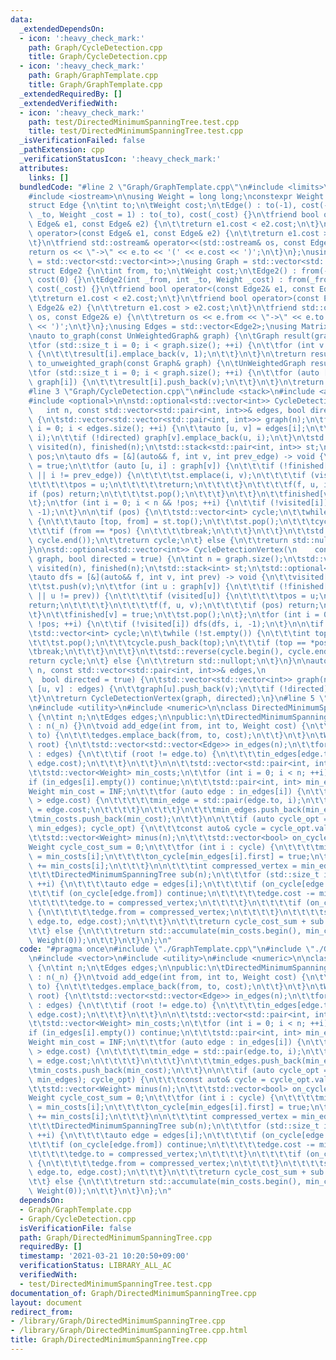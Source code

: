 ```yaml
---
data:
  _extendedDependsOn:
  - icon: ':heavy_check_mark:'
    path: Graph/CycleDetection.cpp
    title: Graph/CycleDetection.cpp
  - icon: ':heavy_check_mark:'
    path: Graph/GraphTemplate.cpp
    title: Graph/GraphTemplate.cpp
  _extendedRequiredBy: []
  _extendedVerifiedWith:
  - icon: ':heavy_check_mark:'
    path: test/DirectedMinimumSpanningTree.test.cpp
    title: test/DirectedMinimumSpanningTree.test.cpp
  _isVerificationFailed: false
  _pathExtension: cpp
  _verificationStatusIcon: ':heavy_check_mark:'
  attributes:
    links: []
  bundledCode: "#line 2 \"Graph/GraphTemplate.cpp\"\n#include <limits>\n#include <vector>\n\
    #include <iostream>\n\nusing Weight = long long;\nconstexpr Weight INF = std::numeric_limits<Weight>::max();\n\
    struct Edge {\n\tint to;\n\tWeight cost;\n\tEdge() : to(-1), cost(-1) {}\n\tEdge(int\
    \ _to, Weight _cost = 1) : to(_to), cost(_cost) {}\n\tfriend bool operator<(const\
    \ Edge& e1, const Edge& e2) {\n\t\treturn e1.cost < e2.cost;\n\t}\n\tfriend bool\
    \ operator>(const Edge& e1, const Edge& e2) {\n\t\treturn e1.cost > e2.cost;\n\
    \t}\n\tfriend std::ostream& operator<<(std::ostream& os, const Edge& e) {\n\t\t\
    return os << \"->\" << e.to << '(' << e.cost << ')';\n\t}\n};\nusing UnWeightedGraph\
    \ = std::vector<std::vector<int>>;\nusing Graph = std::vector<std::vector<Edge>>;\n\
    struct Edge2 {\n\tint from, to;\n\tWeight cost;\n\tEdge2() : from(-1), to(-1),\
    \ cost(0) {}\n\tEdge2(int _from, int _to, Weight _cost) : from(_from), to(_to),\
    \ cost(_cost) {}\n\tfriend bool operator<(const Edge2& e1, const Edge2& e2) {\n\
    \t\treturn e1.cost < e2.cost;\n\t}\n\tfriend bool operator>(const Edge2& e1, const\
    \ Edge2& e2) {\n\t\treturn e1.cost > e2.cost;\n\t}\n\tfriend std::ostream& operator<<(std::ostream&\
    \ os, const Edge2& e) {\n\t\treturn os << e.from << \"->\" << e.to << '(' << e.cost\
    \ << ')';\n\t}\n};\nusing Edges = std::vector<Edge2>;\nusing Matrix = std::vector<std::vector<Weight>>;\n\
    \nauto to_graph(const UnWeightedGraph& graph) {\n\tGraph result(graph.size());\n\
    \tfor (std::size_t i = 0; i < graph.size(); ++i) {\n\t\tfor (int v : graph[i])\
    \ {\n\t\t\tresult[i].emplace_back(v, 1);\n\t\t}\n\t}\n\treturn result;\n}\nauto\
    \ to_unweighted_graph(const Graph& graph) {\n\tUnWeightedGraph result(graph.size());\n\
    \tfor (std::size_t i = 0; i < graph.size(); ++i) {\n\t\tfor (auto [v, cost] :\
    \ graph[i]) {\n\t\t\tresult[i].push_back(v);\n\t\t}\n\t}\n\treturn result;\n}\n\
    #line 3 \"Graph/CycleDetection.cpp\"\n#include <stack>\n#include <algorithm>\n\
    #include <optional>\n\nstd::optional<std::vector<int>> CycleDetectionEdge(\n \
    \   int n, const std::vector<std::pair<int, int>>& edges, bool directed = true)\
    \ {\n\tstd::vector<std::vector<std::pair<int, int>>> graph(n);\n\tfor (std::size_t\
    \ i = 0; i < edges.size(); ++i) {\n\t\tauto [u, v] = edges[i];\n\t\tgraph[u].emplace_back(v,\
    \ i);\n\t\tif (!directed) graph[v].emplace_back(u, i);\n\t}\n\tstd::vector<bool>\
    \ visited(n), finished(n);\n\tstd::stack<std::pair<int, int>> st;\n\tstd::optional<int>\
    \ pos;\n\tauto dfs = [&](auto&& f, int v, int prev_edge) -> void {\n\t\tvisited[v]\
    \ = true;\n\t\tfor (auto [u, i] : graph[v]) {\n\t\t\tif (!finished[u] && (directed\
    \ || i != prev_edge)) {\n\t\t\t\tst.emplace(i, v);\n\t\t\t\tif (visited[u]) {\n\
    \t\t\t\t\tpos = u;\n\t\t\t\t\treturn;\n\t\t\t\t}\n\t\t\t\tf(f, u, i);\n\t\t\t\t\
    if (pos) return;\n\t\t\t\tst.pop();\n\t\t\t}\n\t\t}\n\t\tfinished[v] = true;\n\
    \t};\n\tfor (int i = 0; i < n && !pos; ++i) {\n\t\tif (!visited[i]) dfs(dfs, i,\
    \ -1);\n\t}\n\n\tif (pos) {\n\t\tstd::vector<int> cycle;\n\t\twhile (!st.empty())\
    \ {\n\t\t\tauto [top, from] = st.top();\n\t\t\tst.pop();\n\t\t\tcycle.push_back(top);\n\
    \t\t\tif (from == *pos) {\n\t\t\t\tbreak;\n\t\t\t}\n\t\t}\n\t\tstd::reverse(cycle.begin(),\
    \ cycle.end());\n\t\treturn cycle;\n\t} else {\n\t\treturn std::nullopt;\n\t}\n\
    }\n\nstd::optional<std::vector<int>> CycleDetectionVertex(\n    const std::vector<std::vector<int>>&\
    \ graph, bool directed = true) {\n\tint n = graph.size();\n\tstd::vector<bool>\
    \ visited(n), finished(n);\n\tstd::stack<int> st;\n\tstd::optional<int> pos;\n\
    \tauto dfs = [&](auto&& f, int v, int prev) -> void {\n\t\tvisited[v] = true;\n\
    \t\tst.push(v);\n\t\tfor (int u : graph[v]) {\n\t\t\tif (!finished[u] && (directed\
    \ || u != prev)) {\n\t\t\t\tif (visited[u]) {\n\t\t\t\t\tpos = u;\n\t\t\t\t\t\
    return;\n\t\t\t\t}\n\t\t\t\tf(f, u, v);\n\t\t\t\tif (pos) return;\n\t\t\t}\n\t\
    \t}\n\t\tfinished[v] = true;\n\t\tst.pop();\n\t};\n\tfor (int i = 0; i < n &&\
    \ !pos; ++i) {\n\t\tif (!visited[i]) dfs(dfs, i, -1);\n\t}\n\n\tif (pos) {\n\t\
    \tstd::vector<int> cycle;\n\t\twhile (!st.empty()) {\n\t\t\tint top = st.top();\n\
    \t\t\tst.pop();\n\t\t\tcycle.push_back(top);\n\t\t\tif (top == *pos) {\n\t\t\t\
    \tbreak;\n\t\t\t}\n\t\t}\n\t\tstd::reverse(cycle.begin(), cycle.end());\n\t\t\
    return cycle;\n\t} else {\n\t\treturn std::nullopt;\n\t}\n}\n\nauto CycleDetectionVertex(int\
    \ n, const std::vector<std::pair<int, int>>& edges,\n                        \
    \  bool directed = true) {\n\tstd::vector<std::vector<int>> graph(n);\n\tfor (auto\
    \ [u, v] : edges) {\n\t\tgraph[u].push_back(v);\n\t\tif (!directed) graph[v].push_back(u);\n\
    \t}\n\treturn CycleDetectionVertex(graph, directed);\n}\n#line 5 \"Graph/DirectedMinimumSpanningTree.cpp\"\
    \n#include <utility>\n#include <numeric>\n\nclass DirectedMinimumSpanningTree\
    \ {\n\tint n;\n\tEdges edges;\n\npublic:\n\tDirectedMinimumSpanningTree(int _n)\
    \ : n(_n) {}\n\tvoid add_edge(int from, int to, Weight cost) {\n\t\tif (from !=\
    \ to) {\n\t\t\tedges.emplace_back(from, to, cost);\n\t\t}\n\t}\n\tWeight solve(int\
    \ root) {\n\t\tstd::vector<std::vector<Edge>> in_edges(n);\n\t\tfor (auto edge\
    \ : edges) {\n\t\t\tif (root != edge.to) {\n\t\t\t\tin_edges[edge.to].emplace_back(edge.from,\
    \ edge.cost);\n\t\t\t}\n\t\t}\n\n\t\tstd::vector<std::pair<int, int>> min_edges;\n\
    \t\tstd::vector<Weight> min_costs;\n\t\tfor (int i = 0; i < n; ++i) {\n\t\t\t\
    if (in_edges[i].empty()) continue;\n\t\t\tstd::pair<int, int> min_edge;\n\t\t\t\
    Weight min_cost = INF;\n\t\t\tfor (auto edge : in_edges[i]) {\n\t\t\t\tif (min_cost\
    \ > edge.cost) {\n\t\t\t\t\tmin_edge = std::pair(edge.to, i);\n\t\t\t\t\tmin_cost\
    \ = edge.cost;\n\t\t\t\t}\n\t\t\t}\n\t\t\tmin_edges.push_back(min_edge);\n\t\t\
    \tmin_costs.push_back(min_cost);\n\t\t}\n\n\t\tif (auto cycle_opt = CycleDetectionEdge(n,\
    \ min_edges); cycle_opt) {\n\t\t\tconst auto& cycle = cycle_opt.value();\n\n\t\
    \t\tstd::vector<Weight> minus(n);\n\t\t\tstd::vector<bool> on_cycle(n);\n\t\t\t\
    Weight cycle_cost_sum = 0;\n\t\t\tfor (int i : cycle) {\n\t\t\t\tminus[min_edges[i].second]\
    \ = min_costs[i];\n\t\t\t\ton_cycle[min_edges[i].first] = true;\n\t\t\t\tcycle_cost_sum\
    \ += min_costs[i];\n\t\t\t}\n\n\t\t\tint compressed_vertex = min_edges[cycle.front()].first;\n\
    \t\t\tDirectedMinimumSpanningTree sub(n);\n\t\t\tfor (std::size_t i = 0; i < edges.size();\
    \ ++i) {\n\t\t\t\tauto edge = edges[i];\n\t\t\t\tif (on_cycle[edge.to]) {\n\t\t\
    \t\t\tif (on_cycle[edge.from]) continue;\n\t\t\t\t\tedge.cost -= minus[edge.to];\n\
    \t\t\t\t\tedge.to = compressed_vertex;\n\t\t\t\t}\n\t\t\t\tif (on_cycle[edge.from])\
    \ {\n\t\t\t\t\tedge.from = compressed_vertex;\n\t\t\t\t}\n\t\t\t\tsub.add_edge(edge.from,\
    \ edge.to, edge.cost);\n\t\t\t}\n\t\t\treturn cycle_cost_sum + sub.solve(root);\n\
    \t\t} else {\n\t\t\treturn std::accumulate(min_costs.begin(), min_costs.end(),\
    \ Weight(0));\n\t\t}\n\t}\n};\n"
  code: "#pragma once\n#include \"./GraphTemplate.cpp\"\n#include \"./Graph/CycleDetection.cpp\"\
    \n#include <vector>\n#include <utility>\n#include <numeric>\n\nclass DirectedMinimumSpanningTree\
    \ {\n\tint n;\n\tEdges edges;\n\npublic:\n\tDirectedMinimumSpanningTree(int _n)\
    \ : n(_n) {}\n\tvoid add_edge(int from, int to, Weight cost) {\n\t\tif (from !=\
    \ to) {\n\t\t\tedges.emplace_back(from, to, cost);\n\t\t}\n\t}\n\tWeight solve(int\
    \ root) {\n\t\tstd::vector<std::vector<Edge>> in_edges(n);\n\t\tfor (auto edge\
    \ : edges) {\n\t\t\tif (root != edge.to) {\n\t\t\t\tin_edges[edge.to].emplace_back(edge.from,\
    \ edge.cost);\n\t\t\t}\n\t\t}\n\n\t\tstd::vector<std::pair<int, int>> min_edges;\n\
    \t\tstd::vector<Weight> min_costs;\n\t\tfor (int i = 0; i < n; ++i) {\n\t\t\t\
    if (in_edges[i].empty()) continue;\n\t\t\tstd::pair<int, int> min_edge;\n\t\t\t\
    Weight min_cost = INF;\n\t\t\tfor (auto edge : in_edges[i]) {\n\t\t\t\tif (min_cost\
    \ > edge.cost) {\n\t\t\t\t\tmin_edge = std::pair(edge.to, i);\n\t\t\t\t\tmin_cost\
    \ = edge.cost;\n\t\t\t\t}\n\t\t\t}\n\t\t\tmin_edges.push_back(min_edge);\n\t\t\
    \tmin_costs.push_back(min_cost);\n\t\t}\n\n\t\tif (auto cycle_opt = CycleDetectionEdge(n,\
    \ min_edges); cycle_opt) {\n\t\t\tconst auto& cycle = cycle_opt.value();\n\n\t\
    \t\tstd::vector<Weight> minus(n);\n\t\t\tstd::vector<bool> on_cycle(n);\n\t\t\t\
    Weight cycle_cost_sum = 0;\n\t\t\tfor (int i : cycle) {\n\t\t\t\tminus[min_edges[i].second]\
    \ = min_costs[i];\n\t\t\t\ton_cycle[min_edges[i].first] = true;\n\t\t\t\tcycle_cost_sum\
    \ += min_costs[i];\n\t\t\t}\n\n\t\t\tint compressed_vertex = min_edges[cycle.front()].first;\n\
    \t\t\tDirectedMinimumSpanningTree sub(n);\n\t\t\tfor (std::size_t i = 0; i < edges.size();\
    \ ++i) {\n\t\t\t\tauto edge = edges[i];\n\t\t\t\tif (on_cycle[edge.to]) {\n\t\t\
    \t\t\tif (on_cycle[edge.from]) continue;\n\t\t\t\t\tedge.cost -= minus[edge.to];\n\
    \t\t\t\t\tedge.to = compressed_vertex;\n\t\t\t\t}\n\t\t\t\tif (on_cycle[edge.from])\
    \ {\n\t\t\t\t\tedge.from = compressed_vertex;\n\t\t\t\t}\n\t\t\t\tsub.add_edge(edge.from,\
    \ edge.to, edge.cost);\n\t\t\t}\n\t\t\treturn cycle_cost_sum + sub.solve(root);\n\
    \t\t} else {\n\t\t\treturn std::accumulate(min_costs.begin(), min_costs.end(),\
    \ Weight(0));\n\t\t}\n\t}\n};\n"
  dependsOn:
  - Graph/GraphTemplate.cpp
  - Graph/CycleDetection.cpp
  isVerificationFile: false
  path: Graph/DirectedMinimumSpanningTree.cpp
  requiredBy: []
  timestamp: '2021-03-21 10:20:50+09:00'
  verificationStatus: LIBRARY_ALL_AC
  verifiedWith:
  - test/DirectedMinimumSpanningTree.test.cpp
documentation_of: Graph/DirectedMinimumSpanningTree.cpp
layout: document
redirect_from:
- /library/Graph/DirectedMinimumSpanningTree.cpp
- /library/Graph/DirectedMinimumSpanningTree.cpp.html
title: Graph/DirectedMinimumSpanningTree.cpp
---
```

